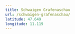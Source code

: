 ```yaml
---
title: Schwaigen Grafenaschau
url: /schwaigen-grafenaschau/
latitude: 47.649
longitude: 11.119
---
```

